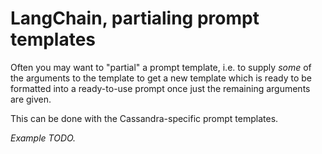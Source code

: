 # LangChain, partialing prompt templates

Often you may want to "partial" a prompt template, i.e. to supply _some_
of the arguments to the template to get a new template which is ready to
be formatted into a ready-to-use prompt once just the remaining arguments
are given.

This can be done with the Cassandra-specific prompt templates.

_Example TODO._